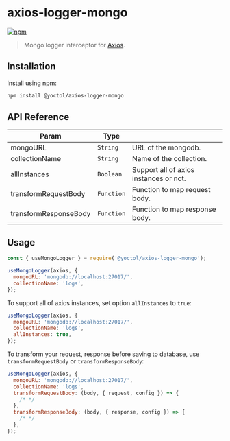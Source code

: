 # axios-logger-mongo

[![npm](https://img.shields.io/npm/v/@yoctol/axios-logger-mongo.svg)](https://www.npmjs.com/package/@yoctol/axios-logger-mongo)

> Mongo logger interceptor for [Axios](https://github.com/axios/axios).

## Installation

Install using npm:

```sh
npm install @yoctol/axios-logger-mongo
```

## API Reference

| Param                 | Type       |                                        |
| --------------------- | ---------- | -------------------------------------- |
| mongoURL              | `String`   | URL of the mongodb.                    |
| collectionName        | `String`   | Name of the collection.                |
| allInstances          | `Boolean`  | Support all of axios instances or not. |
| transformRequestBody  | `Function` | Function to map request body.          |
| transformResponseBody | `Function` | Function to map response body.         |

## Usage

```js
const { useMongoLogger } = require('@yoctol/axios-logger-mongo');

useMongoLogger(axios, {
  mongoURL: 'mongodb://localhost:27017/',
  collectionName: 'logs',
});
```

To support all of axios instances, set option `allInstances` to `true`:

```js
useMongoLogger(axios, {
  mongoURL: 'mongodb://localhost:27017/',
  collectionName: 'logs',
  allInstances: true,
});
```

To transform your request, response before saving to database, use `transformRequestBody` or `transformResponseBody`:

```js
useMongoLogger(axios, {
  mongoURL: 'mongodb://localhost:27017/',
  collectionName: 'logs',
  transformRequestBody: (body, { request, config }) => {
    /* */
  },
  transformResponseBody: (body, { response, config }) => {
    /* */
  },
});
```
